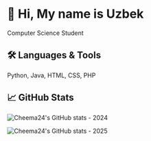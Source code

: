 # 👋 Hi, My name is Uzbek
Computer Science Student

## 🛠️ Languages & Tools
Python, Java, HTML, CSS, PHP

## 📈 GitHub Stats
<!-- Commits for 2024 -->
![Cheema24's GitHub stats - 2024](https://github-readme-stats.vercel.app/api?username=Cheema24&show_icons=true&count_private=true&hide_title=false&hide=stars,prs&theme=radical&locale=en&since=2024-01-01&until=2024-12-31)

<!-- Commits for 2025 -->
![Cheema24's GitHub stats - 2025](https://github-readme-stats.vercel.app/api?username=Cheema24&show_icons=true&count_private=true&hide_title=false&hide=stars,prs&theme=radical&locale=en&since=2025-01-01&until=2025-12-31)



